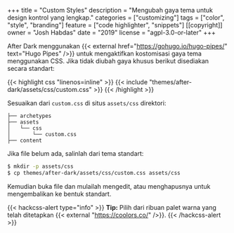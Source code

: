 +++
title = "Custom Styles"
description = "Mengubah gaya tema untuk design kontrol yang lengkap."
categories = ["customizing"]
tags = ["color", "style", "branding"]
feature = ["code highlighter", "snippets"]
[[copyright]]
  owner = "Josh Habdas"
  date = "2019"
  license = "agpl-3.0-or-later"
+++

After Dark menggunakan {{< external href="https://gohugo.io/hugo-pipes/" text="Hugo Pipes" />}} untuk mengaktifkan kostomisasi gaya tema menggunakan CSS. Jika tidak diubah gaya khusus berikut disediakan secara standart:

{{< highlight css "linenos=inline" >}}
{{< include "themes/after-dark/assets/css/custom.css" >}}
{{< /highlight >}}

Sesuaikan dari `custom.css` di situs `assets/css` direktori:

```
├── archetypes
├── assets
│   └── css
│       └── custom.css
├── content
```

Jika file belum ada, salinlah dari tema standart:

```sh
$ mkdir -p assets/css
$ cp themes/after-dark/assets/css/custom.css assets/css
```

Kemudian buka file dan mulailah mengedit, atau menghapusnya untuk mengembalikan ke bentuk standart.

{{< hackcss-alert type="info" >}}
  <strong>Tip:</strong> Pilih dari ribuan palet warna yang telah ditetapkan {{< external "https://coolors.co/" />}}.
{{< /hackcss-alert >}}
